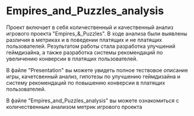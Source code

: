 # Empires_and_Puzzles_analysis
Проект включает в себя количественный и качественный анализ игрового проекта "Empires_&amp;_Puzzles". В ходе анализа были выявлены различия в метриках и в поведении платящих и не платящих пользователей. Результатом работы стала разработка улучшений геймдизайна, а также разработка системы рекомендаций по увеличению конверсии в платящих пользователей.

В файле "Presentation" вы можете увидеть полное тествовое описание игры, качетсвенный анализ, гипотезы по улучшению геймдизайна и систему рекомендаций по повышению конверсии в платящих пользователей.

В файле "Empires_and_Puzzles_analysis" вы можете ознакомиться с количественным анализом метрик игрового проекта
